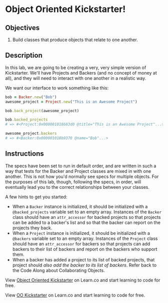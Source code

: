 # Object Oriented Kickstarter!

## Objectives

1. Build classes that produce objects that relate to one another. 

## Description

In this lab, we are going to be creating a very, very simple version of Kickstarter. We'll have Projects and Backers (and no concept of money at all), and they will need to interact with one another in a realistic way.

We want our interface to work something like this:

```ruby
bob = Backer.new("Bob")
awesome_project = Project.new("This is an Awesome Project")

bob.back_project(awesome_project)

bob.backed_projects
# => #<Project:0x000001018683d0 @title="This is an Awesome Project"...>

awesome_project.backers
# => #<Backer:0x000001018b9370 @name="Bob"...>
```

## Instructions

The specs have been set to run in default order, and are written in such a way that tests for the Backer and Project classes are mixed in with one another. This is not how you'd normally see specs for multiple objects. For the purposes of this lab, though, following the specs, in order, will eventually lead you to the correct relationships between your classes.

A few hints to get you started: 

* When a `Backer` instance is initialized, it should be initialized with a `@backed_projects` variable set to an empty array. Instances of the `Backer` class should have an `attr_accessor` for backed projects so that projects can be added to a backer's list and so that the backer can report on the projects they back. 
* When a `Project` instance is initialized, it should be initialized with a `@backers` variable set to an empty array. Instances of the `Project` class should have an `attr_accessor` for backers so that projects can add backers to their list of backers and report on the backers who support them. 
* When a backer has added a project to its list of backed projects, that project should *also add the backer to its list of backers*. Refer back to the Code Along about Collaborating Objects.


<p data-visibility='hidden'>View <a href='https://learn.co/lessons/oo-kickstarter' title='Object Oriented Kickstarter'>Object Oriented Kickstarter</a> on Learn.co and start learning to code for free.</p>

<p class='util--hide'>View <a href='https://learn.co/lessons/oo-kickstarter'>OO Kickstarter</a> on Learn.co and start learning to code for free.</p>
